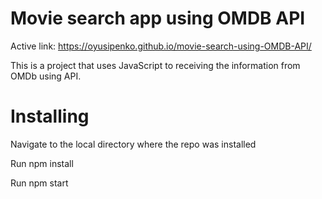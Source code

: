 # Movie search app using OMDB API

Active link: https://oyusipenko.github.io/movie-search-using-OMDB-API/

This is a project that uses JavaScript to receiving the information from OMDb using API.

# Installing
Navigate to the local directory where the repo was installed

Run npm install

Run npm start
